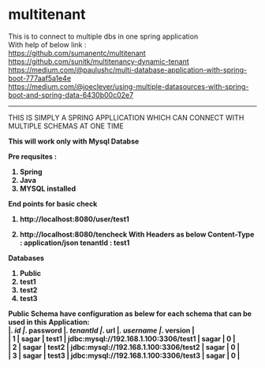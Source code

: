 # multitenant
This is to connect to multiple dbs in one spring application <br>
With help of below link : <br>
https://github.com/sumanentc/multitenant   <br>
https://github.com/sunitk/multitenancy-dynamic-tenant <br>
https://medium.com/@paulushc/multi-database-application-with-spring-boot-777aaf5a1e4e   <br>
https://medium.com/@joeclever/using-multiple-datasources-with-spring-boot-and-spring-data-6430b00c02e7  <br>

********************************************************************************************************

THIS IS SIMPLY A SPRING APPLLICATION WHICH CAN CONNECT WITH MULTIPLE SCHEMAS AT ONE TIME

<b>This will work only with Mysql Databse <br>
  
  
Pre requsites :
1. Spring
2. Java
3. MYSQL installed

  
End points for basic check
  
 1. http://localhost:8080/user/test1
  
 2. http://localhost:8080/tencheck With Headers as below 
  Content-Type : application/json
  tenantId     : test1
  
  
Databases 
  
1. Public 
2. test1
3. test2
4. test3
 
  
Public Schema have configuration as belew for each schema that can be used in this Application: <br>
|_. id |_. password |_. tenantId |_. url |_. username |_. version | <br>
| 1 | sagar | test1 | jdbc:mysql://192.168.1.100:3306/test1 | sagar | 0 |<br>
| 2 | sagar | test2 | jdbc:mysql://192.168.1.100:3306/test2 | sagar | 0 |<br>
| 3 | sagar | test3 | jdbc:mysql://192.168.1.100:3306/test3 | sagar | 0 |<br>
  




